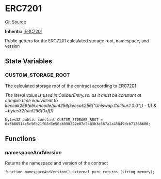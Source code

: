 # ERC7201
[Git Source](https://github.com/Uniswap/minimal-delegation/blob/1457ed9d5e0382ab8547f6bc36a3738475e8b5fe/src/ERC7201.sol)

**Inherits:**
[IERC7201](/src/interfaces/IERC7201.sol/interface.IERC7201.md)

Public getters for the ERC7201 calculated storage root, namespace, and version


## State Variables
### CUSTOM_STORAGE_ROOT
The calculated storage root of the contract according to ERC7201

*The literal value is used in CaliburEntry.sol as it must be constant at compile time
equivalent to keccak256(abi.encode(uint256(keccak256("Uniswap.Calibur.1.0.0")) - 1)) & ~bytes32(uint256(0xff))*


```solidity
bytes32 public constant CUSTOM_STORAGE_ROOT = 0x3b86514c5c56b21f08d8e56ab090292e07c2483b3e667a2a45849dcb71368600;
```


## Functions
### namespaceAndVersion

Returns the namespace and version of the contract


```solidity
function namespaceAndVersion() external pure returns (string memory);
```


